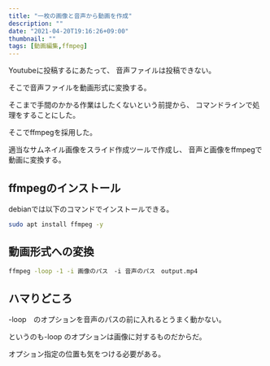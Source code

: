 ```yaml
---
title: "一枚の画像と音声から動画を作成"
description: ""
date: "2021-04-20T19:16:26+09:00"
thumbnail: ""
tags: [動画編集,ffmpeg]
---
```



Youtubeに投稿するにあたって、
音声ファイルは投稿できない。

そこで音声ファイルを動画形式に変換する。

そこまで手間のかかる作業はしたくないという前提から、
コマンドラインで処理をすることにした。

そこでffmpegを採用した。

適当なサムネイル画像をスライド作成ツールで作成し、
音声と画像をffmpegで動画に変換する。

## ffmpegのインストール
debianでは以下のコマンドでインストールできる。

```sh
sudo apt install ffmpeg -y
```

## 動画形式への変換
```sh
ffmpeg -loop -1 -i 画像のパス　-i 音声のパス　output.mp4
```

## ハマりどころ
-loop　のオプションを音声のパスの前に入れるとうまく動かない。

というのも-loop のオプションは画像に対するものだからだ。

オプション指定の位置も気をつける必要がある。